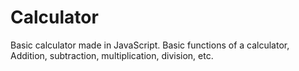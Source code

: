 # Calculator
Basic calculator made in JavaScript.  Basic functions of a calculator, Addition, subtraction, multiplication, division, etc.

